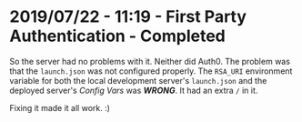 # 2019/07/22 - 11:19 - First Party Authentication - Completed

So the server had no problems with it. Neither did Auth0. The problem was that the `launch.json` was not configured properly. The `RSA_URI` environment variable for both the local development server's `launch.json` and the deployed server's *Config Vars* was _**WRONG**_. It had an extra `/` in it.

Fixing it made it all work. :)

